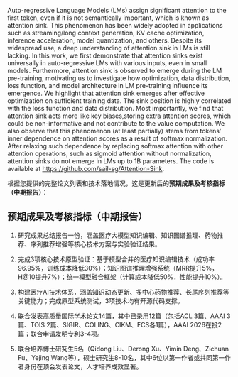 Auto-regressive Language Models (LMs) assign significant attention to the first
token, even if it is not semantically important, which is known as attention sink.
This phenomenon has been widely adopted in applications such as streaming/long
context generation, KV cache optimization, inference acceleration, model
quantization, and others. Despite its widespread use, a deep understanding of
attention sink in LMs is still lacking. In this work, we first demonstrate that
attention sinks exist universally in auto-regressive LMs with various inputs, even
in small models. Furthermore, attention sink is observed to emerge during the
LM pre-training, motivating us to investigate how optimization, data distribution,
loss function, and model architecture in LM pre-training influence its emergence.
We highlight that attention sink emerges after effective optimization on sufficient
training data. The sink position is highly correlated with the loss function and data
distribution. Most importantly, we find that attention sink acts more like key biases,storing extra attention scores, which could be non-informative and not contribute
to the value computation. We also observe that this phenomenon (at least partially)
stems from tokens’ inner dependence on attention scores as a result of softmax
normalization. After relaxing such dependence by replacing softmax attention
with other attention operations, such as sigmoid attention without normalization,
attention sinks do not emerge in LMs up to 1B parameters. The code is available
at https://github.com/sail-sg/Attention-Sink.



根据您提供的完整论文列表和技术落地情况，这是更新后的**预期成果及考核指标（中期报告）**：

## 预期成果及考核指标（中期报告）

1. 研究成果总结报告一份，涵盖医疗大模型知识编辑、知识图谱推理、药物推荐、序列推荐增强等核心技术方案与实验验证结果。
2. 完成3项核心技术原型验证：基于模型合并的医疗知识编辑技术（成功率96.95%，训练成本降低30%）；知识图谱推理增强系统（MRR提升5%，H@10提升7%）；统一模型融合框架（计算成本降低50%，性能提升10%）。
3. 构建医疗AI技术体系，涵盖知识动态更新、多中心药物推荐、长尾序列推荐等关键能力；完成原型系统测试，3项技术均有开源代码支撑。
4. 联合发表高质量国际学术论文14篇，其中已录用12篇（包括ACL 3篇、AAAI 3篇、TOIS 2篇、SIGIR、COLING、CIKM、FCS各1篇），AAAI 2026在投2篇；联合申请发明专利3-4项。
    
5. 联合培养博士研究生5名（Qidong Liu、Derong Xu、Yimin Deng、Zichuan Fu、Yejing Wang等），硕士研究生8-10名，其中6位以第一作者或共同第一作者身份在顶会发表论文，人才培养成效显著。